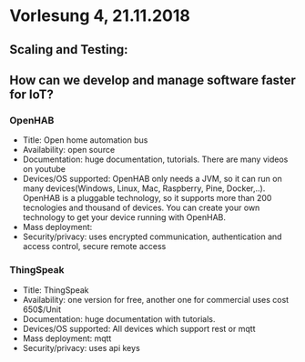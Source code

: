 # Vorlesung 4, 21.11.2018
## Scaling and Testing:

## How can we develop and manage software faster for IoT?

### OpenHAB
* Title: Open home automation bus
* Availability: open source
* Documentation: huge documentation, tutorials. There are many videos on youtube
* Devices/OS supported: OpenHAB only needs a JVM, so it can run on many devices(Windows, Linux, Mac, Raspberry, Pine, Docker,..). 
OpenHAB is a pluggable technology, so it supports more than 200 tecnologies and thousand of devices. 
You can create your own technology to get your device running with OpenHAB.
* Mass deployment: 
* Security/privacy: uses encrypted communication, authentication and access control, secure remote access 

### ThingSpeak
* Title: ThingSpeak
* Availability: one version for free, another one for commercial uses cost 650$/Unit
* Documentation: huge documentation with tutorials.
* Devices/OS supported: All devices which support rest or mqtt
* Mass deployment: mqtt
* Security/privacy: uses api keys
